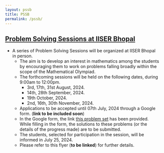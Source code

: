 ```yaml
---
layout: pssb
title: PSSB
permalink: /pssb/
---
```



## [Problem Solving Sessions at IISER Bhopal](https://jpsaha.github.io/MOTP/pssb/)

* A series of Problem Solving Sessions will be organized at IISER Bhopal in person.
  * The aim is to develop an interest in mathematics among the students by encouraging them to work on problems falling broadly within the scope of the Mathematical Olympiad.
  * The forthcoming sessions will be held on the following dates, during 9:00am to 12:00pm.
    * 3rd, 17th, 31st August, 2024.
    * 14th, 28th September, 2024.
    * 19th October, 2024.
    * 2nd, 16th, 30th November, 2024.
  * Applications to be accepted until 07th July, 2024 through a Google form. (**link to be included soon**)
  * In the Google form, the link [this problem set](https://jpsaha.github.io/MOTP/pssb/PS0B24Aug) has been provided. While filling in the form, the solutions to these problems (or the details of the progress made) are to be submitted.
  * The students, selected for participation in the session, will be informed in July 25, 2024.
  * Please refer to this flyer (**to be linked**) for further details. 
 
